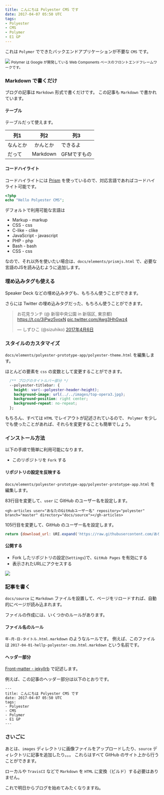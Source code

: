 ```yaml
---
title: こんにちは Polyester CMS です
date: 2017-04-07 05:50 UTC
tags:
- Polyester
- CMS
- Polymer
- E1 GP
---
```


これは `Polymer` でできたバックエンドアプリケーションが不要な `CMS` です。

![](images/polymer-logo.png)
<small>Polymer は Google が開発している Web Components ベースのフロントエンドフレームワークです。</small>

### Markdown で書くだけ

ブログの記事は `Markdown` 形式で書くだけです。
この記事も `Markdown` で書かれています。

#### テーブル

テーブルだって使えます。

| 列1        | 列2          | 列3                 |
| ---------- |:------------:| ------------------- |
| なんとか   | かんとか     | できるよ            |
| だって     | Markdown     | GFMですもの         |

#### コードハイライト

コードハイライトには [Prism](http://prismjs.com/) を使っているので、対応言語であればコードハイライト可能です。

```php
<?php
echo "Hello Polyester CMS";
```

デフォルトで利用可能な言語は

* Markup - markup
* CSS - css
* C-like - clike
* JavaScript - javascript
* PHP - php
* Bash - bash
* CSS - css

なので、それ以外を使いたい場合は、`docs/elements/prismjs.html` で、必要な言語のJSを読み込むように追加します。

### 埋め込みタグも使える

Speaker Deck などの埋め込みタグも、もちろん使うことができます。

<script async class="speakerdeck-embed" data-id="e504d71ff11648838f2fc27571719b8d" data-ratio="1.33333333333333" src="//speakerdeck.com/assets/embed.js"></script>

さらには Twitter の埋め込みタグだった、もちろん使うことができます。

<blockquote class="twitter-tweet" data-lang="ja"><p lang="ja" dir="ltr">お花見ランチ (@ 新宿中央公園 in 新宿区, 東京都) <a href="https://t.co/3iPwz5voxN">https://t.co/3iPwz5voxN</a> <a href="https://t.co/Awg3HhGwz4">pic.twitter.com/Awg3HhGwz4</a></p>&mdash; しずひこ (@sizuhiko) <a href="https://twitter.com/sizuhiko/status/849841160558456832">2017年4月6日</a></blockquote>

<script async src="//platform.twitter.com/widgets.js" charset="utf-8"></script>

### スタイルのカスタマイズ

`docs/elements/polyester-prototype-app/polyester-theme.html` を編集します。

ほとんどの要素を `css` の変数として変更することができます。

```css
  /** ブログのタイトルバー部分 */
  --polyester-titlebar: {
    height: var(--polyester-header-height);
    background-image: url(../../images/top-opera3.jpg);
    background-position: right center;
    background-repeat: no-repeat;
  };
```

もちろん、すべては `HTML` でレイアウトが記述されているので、 `Polymer` を少しでも使ったことがあれば、それらを変更することも簡単でしょう。

### インストール方法

以下の手順で簡単に利用可能になります。

* このリポジトリを `Fork` する

#### リポジトリの設定を反映する

`docs/elements/polyester-prototype-app/polyester-prototype-app.html` を編集します。

83行目を変更して、`user` に GitHub のユーザー名を設定します。

```markup
<gh-articles user="あなたのGitHubユーザー名" repository="polyester" branch="master" directory="docs/source"></gh-articles>
```

105行目を変更して、GitHub のユーザー名を設定します。

```javascript
return {download_url: URI.expand('https://raw.githubusercontent.com/あなたのGitHubユーザー名/polyester/master/docs/source/{year}-{month}-{day}-{slug}.html.markdown', this.query)};
```

#### 公開する

* Fork したリポジトリの設定(`Settings`)で、`GitHub Pages` を有効にする
* 表示されたURLにアクセスする

![](images/gh-page-setting.png)

### 記事を書く

`docs/source` に `Markdown` ファイルを設置して、ページをリロードすれば、自動的にページが読み込まれます。

ファイルの作成には、いくつかのルールがあります。

#### ファイル名のルール

`年-月-日-タイトル.html.markdown` のようなルールです。
例えば、このファイルは `2017-04-01-hellp-polyester-cms.html.markdown` という名前です。

#### ヘッダー部分

[Front-matter - jekyllrb](http://jekyllrb.com/docs/frontmatter/) で記述します。

例えば、この記事のヘッダー部分は以下のとおりです。

```
---
title: こんにちは Polyester CMS です
date: 2017-04-07 05:50 UTC
tags:
- Polyester
- CMS
- Polymer
- E1 GP
---
```

### さいごに

あとは、`images` ディレクトリに画像ファイルをアップロードしたり、`source` ディレクトリに記事を追加したり。。。
これらはすべて GitHub のサイト上から行うことができます。

ローカルや `TravisCI` などで `Markdown` を `HTML` に変換（ビルド）する必要はありません。

これで明日からブログを始めてみたくなりますね。
